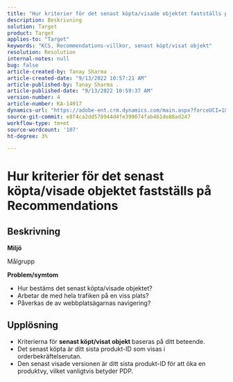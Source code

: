 ```yaml
---
title: "Hur kriterier för det senast köpta/visade objektet fastställs på Recommendations"
description: Beskrivning
solution: Target
product: Target
applies-to: "Target"
keywords: "KCS, Recommendations-villkor, senast köpt/visat objekt"
resolution: Resolution
internal-notes: null
bug: false
article-created-by: Tanay Sharma .
article-created-date: "9/13/2022 10:57:21 AM"
article-published-by: Tanay Sharma .
article-published-date: "9/13/2022 10:59:37 AM"
version-number: 4
article-number: KA-14017
dynamics-url: "https://adobe-ent.crm.dynamics.com/main.aspx?forceUCI=1&pagetype=entityrecord&etn=knowledgearticle&id=99a986d1-5233-ed11-9db1-002248086735"
source-git-commit: e8f4ca2dd578944d4fe399074fab461de88ad247
workflow-type: tm+mt
source-wordcount: '107'
ht-degree: 3%

---
```


# Hur kriterier för det senast köpta/visade objektet fastställs på Recommendations

## Beskrivning


<b>Miljö</b>

Målgrupp



<b>Problem/symtom</b>

- Hur bestäms det senast köpta/visade objektet?
- Arbetar de med hela trafiken på en viss plats?
- Påverkas de av webbplatsägarnas navigering?





## Upplösning


- Kriterierna för <b>senast köpt/visat objekt </b>baseras på ditt beteende.
- Det senast köpta är ditt sista produkt-ID som visas i orderbekräftelserutan.
- Den senast visade versionen är ditt sista produkt-ID för att öka en produktvy, vilket vanligtvis betyder PDP.

